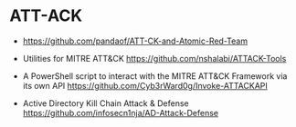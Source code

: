 # ATT-ACK



- https://github.com/pandaof/ATT-CK-and-Atomic-Red-Team

- Utilities for MITRE ATT&CK  https://github.com/nshalabi/ATTACK-Tools

- A PowerShell script to interact with the MITRE ATT&CK Framework via its own API https://github.com/Cyb3rWard0g/Invoke-ATTACKAPI

- Active Directory Kill Chain Attack & Defense https://github.com/infosecn1nja/AD-Attack-Defense
